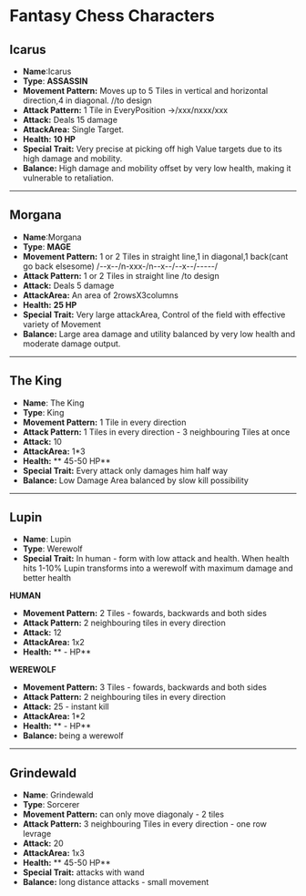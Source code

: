 # Fantasy Chess Characters

## Icarus
- **Name**:Icarus
- **Type**: **ASSASSIN**
- **Movement Pattern:** Moves up to 5 Tiles in vertical and horizontal direction,4 in diagonal. //to design
- **Attack Pattern:** 1 Tile in EveryPosition                 ->/xxx/nxxx/xxx
- **Attack:** Deals 15 damage                 
- **AttackArea:** Single Target.
- **Health:** **10 HP**
- **Special Trait:** Very precise at picking off high Value targets due to its high damage and mobility.
- **Balance:** High damage and mobility offset by very low health, making it vulnerable to retaliation.

---

## Morgana
- **Name**:Morgana
- **Type**: **MAGE**
- **Movement Pattern:** 1 or 2 Tiles in straight line,1 in diagonal,1 back(cant go back elsesome) /--x--/n-xxx-/n--x--/--x--/-----/
- **Attack Pattern:** 1 or 2 Tiles in straight line /to design             
- **Attack:** Deals 5 damage
- **AttackArea:** An area of 2rowsX3columns
- **Health:** **25 HP**
- **Special Trait:** Very large attackArea, Control of the field with effective variety of Movement
- **Balance:** Large area damage and utility balanced by very low health and moderate damage output.

---

## The King 
- **Name**: The King
- **Type**: King 
- **Movement Pattern:** 1 Tile in every direction 
- **Attack Pattern:** 1 Tiles in every direction - 3 neighbouring Tiles at once
- **Attack:** 10
- **AttackArea:** 1*3
- **Health:** ** 45-50 HP**
- **Special Trait:** Every attack only damages him half way 
- **Balance:** Low Damage Area balanced by slow kill possibility

---

## Lupin
- **Name**: Lupin
- **Type**: Werewolf
- **Special Trait:** In human - form with low attack and health. 
  When health hits 1-10% Lupin transforms into a werewolf with maximum damage and better health

**HUMAN**
- **Movement Pattern:** 2 Tiles - fowards, backwards and both sides
- **Attack Pattern:** 2 neighbouring tiles in every direction
- **Attack:** 12 
- **AttackArea:** 1x2
- **Health:** ** - HP**


**WEREWOLF**
- **Movement Pattern:** 3 Tiles - fowards, backwards and both sides
- **Attack Pattern:** 2 neighbouring tiles in every direction
- **Attack:** 25 - instant kill 
- **AttackArea:** 1*2
- **Health:** ** - HP**
- **Balance:** being a werewolf

---

## Grindewald
- **Name**: Grindewald
- **Type**: Sorcerer
- **Movement Pattern:** can only move diagonaly - 2 tiles
- **Attack Pattern:** 3 neighbouring Tiles in every direction - one row levrage
- **Attack:** 20
- **AttackArea:** 1x3 
- **Health:** ** 45-50 HP**
- **Special Trait:** attacks with wand
- **Balance:** long distance attacks - small movement
